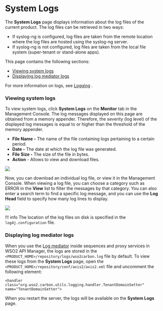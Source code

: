 # System Logs

The **System Logs** page displays information about the log files of the current product. The log files can be retrieved in two ways:

-   If syslog-ng is configured, log files are taken from the remote location where the log files are hosted using the syslog-ng server.
-   If syslog-ng is not configured, log files are taken from the local file system (super-tenant or stand-alone apps).

This page contains the following sections:

-   [Viewing system logs](#SystemLogs-Viewingsystemlogs)
-   [Displaying log mediator logs](#SystemLogs-Displayinglogmediatorlogs)

For more information on logs, see [Logging](_Logging_) .

### Viewing system logs

To view system logs, click **System Logs** on the **Monitor** tab in the Management Console. The log messages displayed on this page are obtained from a memory appender. Therefore, the severity (log level) of the displayed log messages is equal to or higher than the threshold of the memory appender.

-   **File Name -** The name of the file containing logs pertaining to a certain period.
-   **Date -** The date at which the log file was generated.
-   **File Size -** The size of the file in bytes.
-   **Action** - Allows to view and download files.

![]({{base_path}}/assets/attachments/103333578/103333579.png)

Now, you can download an individual log file, or view it in the Management Console. When viewing a log file, you can choose a category such as ERROR in the **View** list to filter the messages by that category. You can also enter a search term to find a specific log message, and you can use the **Log Head** field to specify how many log lines to display.

![]({{base_path}}/assets/attachments/103333578/103333580.png)

!!! info
The location of the log files on disk is specified in the `log4j.configuration` file.


### Displaying log mediator logs

When you use the [Log mediator](https://docs.wso2.com/display/ESB490/Log+Mediator) inside sequences and proxy services in WSO2 API Manager, the logs are stored in the `<PRODUCT_HOME>/repository/logs/wso2carbon.log` file by default. To view these logs from the **System Logs** page, open the `<PRODUCT_HOME>/repository/conf/axis2/axis2.xml` file and uncomment the following element:

    <handler class="org.wso2.carbon.utils.logging.handler.TenantDomainSetter" name="TenantDomainSetter"> 

When you restart the server, the logs will be available on the **System Logs** page.
